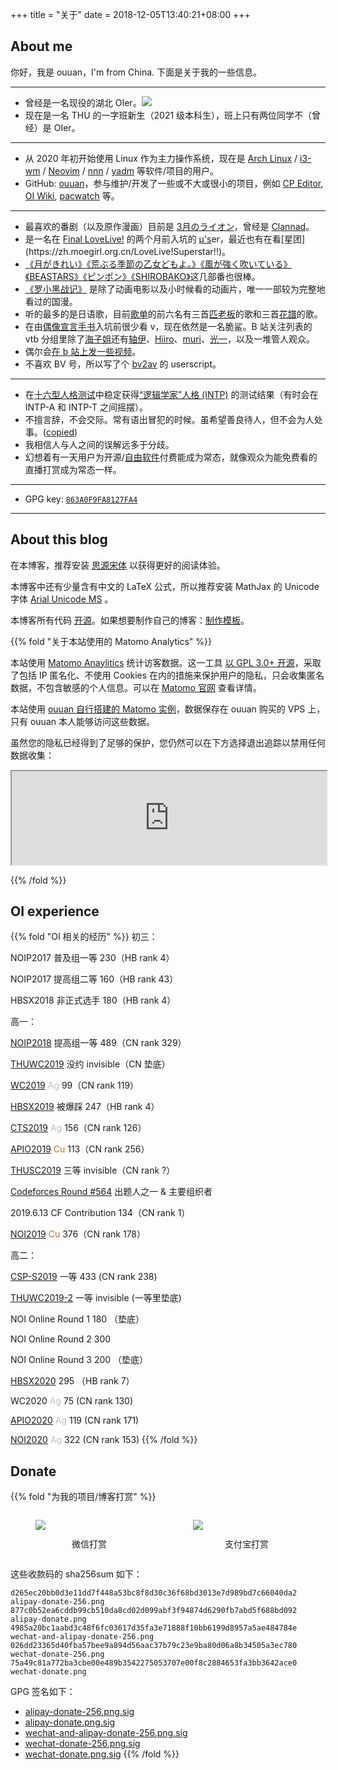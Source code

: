 +++
title = "关于"
date = 2018-12-05T13:40:21+08:00
+++

## About me

你好，我是 ouuan，I'm from China. 下面是关于我的一些信息。

---

-   曾经是一名现役的湖北 OIer。[![](https://cfrating.ihcr.top/?user=ouuan&style=flat-square)](https://codeforces.com/profile/ouuan)
-   现在是一名 THU 的一字班新生（2021 级本科生），班上只有两位同学不（曾经）是 OIer。

---

-   从 2020 年初开始使用 Linux 作为主力操作系统，现在是 [Arch Linux](https://wiki.archlinux.org/title/Arch_Linux) / [i3-wm](https://i3wm.org/) / [Neovim](https://neovim.io/) / [nnn](https://github.com/jarun/nnn) / [yadm](https://github.com/TheLocehiliosan/yadm) 等软件/项目的用户。
-   GitHub: [ouuan](https://github.com/ouuan)，参与维护/开发了一些或不大或很小的项目，例如 [CP Editor](https://github.com/cpeditor/cpeditor), [OI Wiki](https://github.com/OI-wiki/OI-wiki), [pacwatch](https://github.com/ouuan/pacwatch) 等。

---

-   最喜欢的番剧（以及原作漫画）目前是 [3月のライオン](https://www.bilibili.com/bangumi/media/md5523/)，曾经是 [Clannad](https://www.bilibili.com/bangumi/media/md1177/)。
-   是一名在 [Final LoveLive!](https://zh.moegirl.org.cn/%CE%9C%27s_Final_LoveLive!_~%CE%BC%27sic_Forever~) 的两个月前入坑的 [μ's](https://zh.moegirl.org/zh-hans/LoveLive!)er，最近也有在看[星团](https://zh.moegirl.org.cn/LoveLive!Superstar!!)。
-   [《月がきれい》](https://www.bilibili.com/bangumi/media/md5989/)[《荒ぶる季節の乙女どもよ。》](https://www.bilibili.com/bangumi/media/md28221421/)[《風が強く吹いている》](https://www.bilibili.com/bangumi/media/md139352/)[《BEASTARS》](https://www.bilibili.com/bangumi/media/md28222618/)[《ピンポン》](https://www.bilibili.com/bangumi/media/md28221545/)[《SHIROBAKO》](https://www.bilibili.com/bangumi/media/md28228902/)这几部番也很棒。
-   [《罗小黑战记》](https://www.bilibili.com/bangumi/media/md1733/) 是除了动画电影以及小时候看的动画片，唯一一部较为完整地看过的国漫。
-   听的最多的是日语歌，目前[歌单](https://music.163.com/#/playlist?id=5091819419)的前六名有三首[匹老板](https://space.bilibili.com/203655966/)的歌和三首[花譜](https://space.bilibili.com/488970166/)的歌。
-   在由[偶像宣言手书](https://www.bilibili.com/video/av78090377)入坑前很少看 v，现在依然是一名脆鲨。B 站关注列表的 vtb 分组里除了[海子姐](https://space.bilibili.com/434334701)还有[轴伊](https://space.bilibili.com/61639371/)、[Hiiro](https://space.bilibili.com/508963009/)、[muri](https://space.bilibili.com/455916618/)、[光一](https://space.bilibili.com/434401868/)，以及一堆管人观众。
-   偶尔会[在 b 站上发一些视频](https://space.bilibili.com/11067182)。
-   不喜欢 BV 号，所以写了个 [bv2av](https://greasyfork.org/zh-CN/scripts/398535-bv2av) 的 userscript。

---

-   在[十六型人格测试](https://www.16personalities.com/ch/)中稳定获得[“逻辑学家”人格 (INTP)](https://www.16personalities.com/ch/intp-人格) 的测试结果（有时会在 INTP-A 和 INTP-T 之间摇摆）。
-   不擅言辞，不会交际。常有语出冒犯的时候。虽希望善良待人，但不会为人处事。([copied](http://web.archive.org/web/20210123202817/https://blog.yuuta.moe/about/))
-   我相信人与人之间的误解远多于分歧。
-   幻想着有一天用户为开源/[自由软件](https://www.gnu.org/philosophy/free-sw.html)付费能成为常态，就像观众为能免费看的直播打赏成为常态一样。

---

-   GPG key: [`863A0F9FA8127FA4`](https://github.com/ouuan.gpg)

---

## About this blog

在本博客，推荐安装 [思源宋体](/fonts/SourceHanSerifSC-Regular.otf) 以获得更好的阅读体验。

本博客中还有少量含有中文的 LaTeX 公式，所以推荐安装 MathJax 的 Unicode 字体 [Arial Unicode MS](/fonts/arial-unicode-ms_2.ttf) 。

本博客所有代码 [开源](https://github.com/ouuan/hugo-blog)。如果想要制作自己的博客：[制作模板](https://github.com/ouuan/hugo-blog-template)。

{{% fold "关于本站使用的 Matomo Analytics" %}}

本站使用 [Matomo Anaylitics](https://matomo.org/) 统计访客数据。这一工具 [以 GPL 3.0+ 开源](https://github.com/matomo-org/matomo)，采取了包括 IP 匿名化、不使用 Cookies 在内的措施来保护用户的隐私，只会收集匿名数据，不包含敏感的个人信息。可以在 [Matomo 官网](https://matomo.org/privacy/) 查看详情。

本站使用 [ouuan 自行搭建的 Matomo 实例](https://matomo.ouuan.moe)，数据保存在 ouuan 购买的 VPS 上，只有 ouuan 本人能够访问这些数据。

虽然您的隐私已经得到了足够的保护，您仍然可以在下方选择退出追踪以禁用任何数据收集：

<iframe
    style="width: 600px; max-width: 100%;"
    src="https://matomo.ouuan.moe/index.php?module=CoreAdminHome&action=optOut&language=zh-cn"
></iframe>

{{% /fold %}}

## OI experience

{{% fold "OI 相关的经历" %}}
初三：

NOIP2017 普及组一等 $230$（HB rank $4$）

NOIP2017 提高组二等 $160$（HB rank $43$）

HBSX2018 非正式选手 $180$（HB rank $4$）

高一：

[NOIP2018](/post/noip2018提高组游记/) 提高组一等 $489$（CN rank $329$）

[THUWC2019](/post/2019thuwc-wc冬眠记/#day-0-8) 没约 invisible（CN 垫底）

[WC2019](/post/2019thuwc-wc冬眠记/#day--4) <font color="silver">Ag</font> $99$（CN rank $119$）

[HBSX2019](/post/十二省联考2019-游记-题解/) 被爆踩 $247$（HB rank $4$）

[CTS2019](/post/300iq奔北坡/#arrival) <font color = "silver">Ag</font> $156$（CN rank $126$）

[APIO2019](/post/300iq奔北坡/#apio-讲课-day-1) <font color = "#B87333">Cu</font> $113$（CN rank $256$）

[THUSC2019](/post/300iq奔北坡/#thusc-day--1) 三等 invisible（CN rank $?$）

[Codeforces Round #564](/post/bad-round-与出题人的坚守) 出题人之一 & 主要组织者

2019.6.13 CF Contribution 134（CN rank $1$）

[NOI2019](/post/nio9102-落雨大/) <font color = "#B87333">Cu</font> $376$（CN rank $178$）

高二：

[CSP-S2019](/post/悬崖边的踟蹰-csp-s-2019/) 一等 $433$ (CN rank $238$)

[THUWC2019-2](/post/thuwc2019-第二轮冬眠/) 一等 invisible (一等里垫底)

NOI Online Round 1 $180$ （垫底）

NOI Online Round 2 $300$

NOI Online Round 3 $200$ （垫底）

[HBSX2020](/post/hbsx2020/) $295$ （HB rank $7$）

WC2020 <font color="silver">Ag</font> $75$ (CN rank $130$)

[APIO2020](/post/apio-noi-2020/#apio) <font color="silver">Ag</font> $119$ (CN rank $171$)

[NOI2020](/post/apio-noi-2020/#noi) <font color="silver">Ag</font> $322$ (CN rank $153$)
{{% /fold %}}

## Donate

{{% fold "为我的项目/博客打赏" %}}

<style>
.donate {
    display: flex;
}

.donate figure {
    flex: 1;
}

.donate figcaption {
    padding-top: 12px;
    text-align: center;
}
</style>

<div class="donate">
<figure>
<img src="/wechat-donate.png"/>
<figcaption>微信打赏</figcaption>
</figure>
<figure>
<img src="/alipay-donate.png"/>
<figcaption>支付宝打赏</figcaption>
</figure>
</div>

这些收款码的 sha256sum 如下：

```plain
d265ec20bb0d3e11dd7f448a53bc8f8d30c36f68bd3013e7d989bd7c66040da2  alipay-donate-256.png
877c0b52ea6cddb99cb510da8cd02d099abf3f94874d6290fb7abd5f688bd092  alipay-donate.png
4985a20bc1aabd3c48f6fc03617d35fa3e71888f10bb6199d8957a5ae484784e  wechat-and-alipay-donate-256.png
026dd23365d40fba57bee9a894d56aac37b79c23e9ba80d06a8b34505a3ec780  wechat-donate-256.png
75a49c81a772ba3cbe00e489b3542275053707e00f8c2884653fa3bb3642ace0  wechat-donate.png
```

GPG 签名如下：

-   [alipay-donate-256.png.sig](/alipay-donate-256.png.sig)
-   [alipay-donate.png.sig](/alipay-donate.png.sig)
-   [wechat-and-alipay-donate-256.png.sig](/wechat-and-alipay-donate-256.png.sig)
-   [wechat-donate-256.png.sig](/wechat-donate-256.png.sig)
-   [wechat-donate.png.sig](/wechat-donate.png.sig)
{{% /fold %}}

<script>
if (window.location.hash === '#donate') {
    document.querySelector('#donate~details').setAttribute('open', '');
}
</script>
